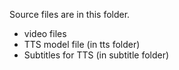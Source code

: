 Source files are in this folder.
- video files
- TTS model file (in tts folder)
- Subtitles for TTS (in subtitle folder)